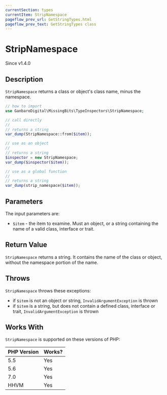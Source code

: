 ```yaml
---
currentSection: types
currentItem: StripNamespace
pageflow_prev_url: GetStringTypes.html
pageflow_prev_text: GetStringTypes class
---
```


# StripNamespace

<div class="callout info">
Since v1.4.0
</div>

## Description

`StripNamespace` returns a class or object's class name, minus the namespace.

```php
// how to import
use GanbaroDigital\MissingBits\TypeInspectors\StripNamespace;

// call directly
//
// returns a string
var_dump(StripNamespace::from($item));

// use as an object
//
// returns a string
$inspector = new StripNamespace;
var_dump($inspector($item));

// use as a global function
//
// returns a string
var_dump(strip_namespace($item));
```

## Parameters

The input parameters are:

- `$item` - the item to examine. Must an object, or a string containing the name of a valid class, interface or trait.

## Return Value

`StripNamespace` returns a string. It contains the name of the class or object, without the namespace portion of the name.

## Throws

`StripNamespace` throws these exceptions:

* if `$item` is not an object or string, `InvalidArgumentException` is thrown
* if `$item` is a string, but does not contain a defined class, interface or trait, `InvalidArgumentException` is thrown

## Works With

`StripNamespace` is supported on these versions of PHP:

PHP Version | Works?
------------|-------
5.5 | Yes
5.6 | Yes
7.0 | Yes
HHVM | Yes
